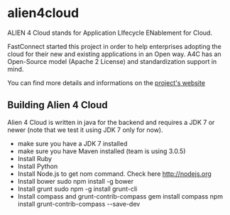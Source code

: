 alien4cloud
===========

ALIEN 4 Cloud stands for Application LIfecycle ENablement for Cloud.

FastConnect started this project in order to help enterprises adopting the cloud for their new and existing applications in an Open way. A4C has an Open-Source model (Apache 2 License) and standardization support in mind.

You can find more details and informations on the [project's website](http://alien4cloud.github.io/index.html)

## Building Alien 4 Cloud

Alien 4 Cloud is written in java for the backend and requires a JDK 7 or newer (note that we test it using JDK 7 only for now).

- make sure you have a JDK 7 installed
- make sure you have Maven installed (team is using 3.0.5)
- Install Ruby
- Install Python
- Install Node.js to get nom command. Check here http://nodejs.org
- Install bower
 sudo npm install -g bower
- Install grunt
sudo npm -g install grunt-cli
- Install  compass and grunt-contrib-compass
gem install compass
npm install grunt-contrib-compass --save-dev

